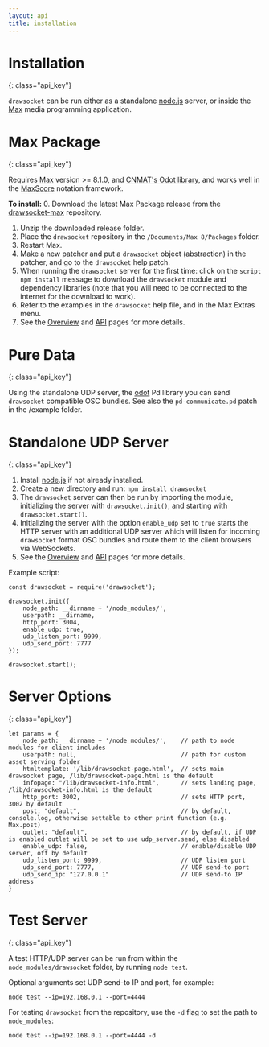 ```yaml
---
layout: api
title: installation
---
```


# Installation
{: class="api_key"}

`drawsocket` can be run either as a standalone [node.js](https://nodejs.org/en/) server, or inside the [Max](https://cycling74.com/) media programming application.

# Max Package
{: class="api_key"}


Requires [Max](https://cycling74.com/) version >= 8.1.0, and [CNMAT's Odot library](https://github.com/CNMAT/CNMAT-odot/releases), and works well in the [MaxScore](http://www.computermusicnotation.com) notation framework.

__To install:__
0. Download the latest Max Package release from the [drawsocket-max](https://github.com/drawsocket/drawsocket-max) repository.
1. Unzip the downloaded release folder.
2. Place the `drawsocket` repository in the `/Documents/Max 8/Packages` folder.
3. Restart Max.
4. Make a new patcher and put a `drawsocket` object (abstraction) in the patcher, and go to the `drawsocket` help patch.
5. When running the `drawsocket` server for the first time: click on the `script npm install` message to download the `drawsocket` module and dependency libraries (note that you will need to be connected to the internet for the download to work).
6. Refer to the examples in the `drawsocket` help file, and in the Max Extras menu.
7. See the [Overview](overview.html) and [API](api.html) pages for more details.

# Pure Data
{: class="api_key"}

Using the standalone UDP server, the [odot](https://github.com/CNMAT/CNMAT-odot/releases/tag/1.3.0-rc.3) Pd library you can send `drawsocket` compatible OSC bundles. See also the `pd-communicate.pd` patch in the /example folder.

# Standalone UDP Server
{: class="api_key"}

1. Install [node.js](https://nodejs.org/en/) if not already installed.
2. Create a new directory and run: `npm install drawsocket`
3. The `drawsocket` server can then be run by importing the module, initializing the server with `drawsocket.init()`, and starting with `drawsocket.start()`. 
4. Initializing the server with the option `enable_udp` set to `true` starts the HTTP server with an additional UDP server which will listen for incoming `drawsocket` format OSC bundles and route them to the client browsers via WebSockets.
5. See the [Overview](overview.html) and [API](api.html) pages for more details.

Example script:

```
const drawsocket = require('drawsocket');

drawsocket.init({
    node_path: __dirname + '/node_modules/',
    userpath: __dirname,
    http_port: 3004,
    enable_udp: true,
    udp_listen_port: 9999,
    udp_send_port: 7777
});

drawsocket.start();

```


# Server Options
{: class="api_key"}

```
let params = {
    node_path: __dirname + '/node_modules/',    // path to node modules for client includes
    userpath: null,                             // path for custom asset serving folder
    htmltemplate: '/lib/drawsocket-page.html',  // sets main drawsocket page, /lib/drawsocket-page.html is the default
    infopage: "/lib/drawsocket-info.html",      // sets landing page, /lib/drawsocket-info.html is the default
    http_port: 3002,                            // sets HTTP port, 3002 by default
    post: "default",                            // by default, console.log, otherwise settable to other print function (e.g. Max.post)
    outlet: "default",                          // by default, if UDP is enabled outlet will be set to use udp_server.send, else disabled
    enable_udp: false,                          // enable/disable UDP server, off by default
    udp_listen_port: 9999,                      // UDP listen port
    udp_send_port: 7777,                        // UDP send-to port
    udp_send_ip: "127.0.0.1"                    // UDP send-to IP address
}
```

# Test Server
{: class="api_key"}

A test HTTP/UDP server can be run from within the `node_modules/drawsocket` folder, by running `node test`.

Optional arguments set UDP send-to IP and port, for example: 

```
node test --ip=192.168.0.1 --port=4444
```

For testing `drawsocket` from the repository, use the `-d` flag to set the path to `node_modules`:

```
node test --ip=192.168.0.1 --port=4444 -d 
```
